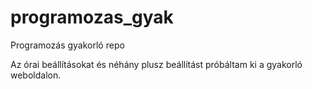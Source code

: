 # programozas_gyak
Programozás gyakorló repo

Az órai beállításokat és néhány plusz beállítást próbáltam ki a gyakorló weboldalon.